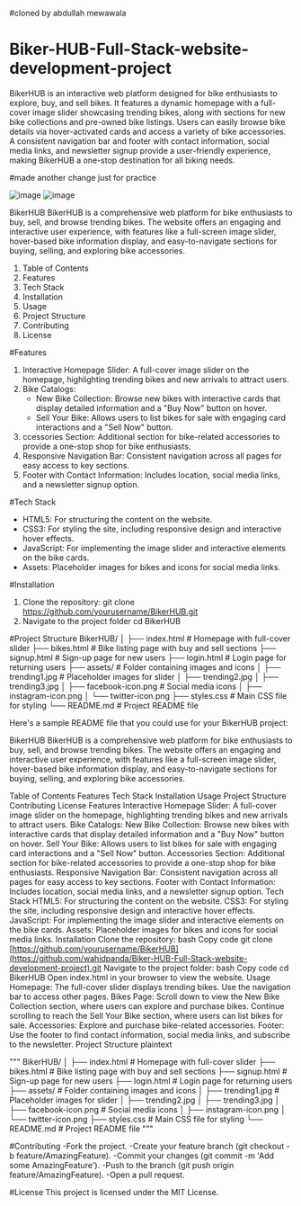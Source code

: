 #cloned by abdullah mewawala
# Biker-HUB-Full-Stack-website-development-project
BikerHUB is an interactive web platform designed for bike enthusiasts to explore, buy, and sell bikes. It features a dynamic homepage with a full-cover image slider showcasing trending bikes, along with sections for new bike collections and pre-owned bike listings. Users can easily browse bike details via hover-activated cards and access a variety of bike accessories. A consistent navigation bar and footer with contact information, social media links, and newsletter signup provide a user-friendly experience, making BikerHUB a one-stop destination for all biking needs.

#made another change just for practice

![image](https://github.com/user-attachments/assets/14d4b7f1-d197-4289-ba62-69b7930d7129) 
![image](https://github.com/user-attachments/assets/e2562354-aefb-4b93-869d-de47986231ca)


BikerHUB
BikerHUB is a comprehensive web platform for bike enthusiasts to buy, sell, and browse trending bikes. The website offers an engaging and interactive user experience, with features like a full-screen image slider, hover-based bike information display, and easy-to-navigate sections for buying, selling, and exploring bike accessories.

1. Table of Contents
2. Features
3. Tech Stack
4. Installation
5. Usage
6. Project Structure
7. Contributing
8. License

#Features
1. Interactive Homepage Slider: A full-cover image slider on the homepage, highlighting trending bikes and new arrivals to attract users.
2. Bike Catalogs:
    - New Bike Collection: Browse new bikes with interactive cards that display detailed information and a "Buy Now" button on hover.
    - Sell Your Bike: Allows users to list bikes for sale with engaging card interactions and a "Sell Now" button.
3. ccessories Section: Additional section for bike-related accessories to provide a one-stop shop for bike enthusiasts.
4. Responsive Navigation Bar: Consistent navigation across all pages for easy access to key sections.
5. Footer with Contact Information: Includes location, social media links, and a newsletter signup option.

#Tech Stack
- HTML5: For structuring the content on the website.
- CSS3: For styling the site, including responsive design and interactive hover effects.
- JavaScript: For implementing the image slider and interactive elements on the bike cards.
- Assets: Placeholder images for bikes and icons for social media links.

#Installation
1. Clone the repository:
   git clone https://github.com/yourusername/BikerHUB.git
2. Navigate to the project folder
   cd BikerHUB

#Project Structure
BikerHUB/
│
├── index.html              # Homepage with full-cover slider
├── bikes.html              # Bike listing page with buy and sell sections
├── signup.html             # Sign-up page for new users
├── login.html              # Login page for returning users
├── assets/                 # Folder containing images and icons
│   ├── trending1.jpg       # Placeholder images for slider
│   ├── trending2.jpg
│   ├── trending3.jpg
│   ├── facebook-icon.png   # Social media icons
│   ├── instagram-icon.png
│   └── twitter-icon.png
├── styles.css              # Main CSS file for styling
└── README.md               # Project README file


Here's a sample README file that you could use for your BikerHUB project:

BikerHUB
BikerHUB is a comprehensive web platform for bike enthusiasts to buy, sell, and browse trending bikes. The website offers an engaging and interactive user experience, with features like a full-screen image slider, hover-based bike information display, and easy-to-navigate sections for buying, selling, and exploring bike accessories.

Table of Contents
Features
Tech Stack
Installation
Usage
Project Structure
Contributing
License
Features
Interactive Homepage Slider: A full-cover image slider on the homepage, highlighting trending bikes and new arrivals to attract users.
Bike Catalogs:
New Bike Collection: Browse new bikes with interactive cards that display detailed information and a "Buy Now" button on hover.
Sell Your Bike: Allows users to list bikes for sale with engaging card interactions and a "Sell Now" button.
Accessories Section: Additional section for bike-related accessories to provide a one-stop shop for bike enthusiasts.
Responsive Navigation Bar: Consistent navigation across all pages for easy access to key sections.
Footer with Contact Information: Includes location, social media links, and a newsletter signup option.
Tech Stack
HTML5: For structuring the content on the website.
CSS3: For styling the site, including responsive design and interactive hover effects.
JavaScript: For implementing the image slider and interactive elements on the bike cards.
Assets: Placeholder images for bikes and icons for social media links.
Installation
Clone the repository:
bash
Copy code
git clone [https://github.com/yourusername/BikerHUB](https://github.com/wahidpanda/Biker-HUB-Full-Stack-website-development-project).git
Navigate to the project folder:
bash
Copy code
cd BikerHUB
Open index.html in your browser to view the website.
Usage
Homepage: The full-cover slider displays trending bikes. Use the navigation bar to access other pages.
Bikes Page:
Scroll down to view the New Bike Collection section, where users can explore and purchase bikes.
Continue scrolling to reach the Sell Your Bike section, where users can list bikes for sale.
Accessories: Explore and purchase bike-related accessories.
Footer: Use the footer to find contact information, social media links, and subscribe to the newsletter.
Project Structure
plaintext

"""
BikerHUB/
│
├── index.html              # Homepage with full-cover slider
├── bikes.html              # Bike listing page with buy and sell sections
├── signup.html             # Sign-up page for new users
├── login.html              # Login page for returning users
├── assets/                 # Folder containing images and icons
│   ├── trending1.jpg       # Placeholder images for slider
│   ├── trending2.jpg
│   ├── trending3.jpg
│   ├── facebook-icon.png   # Social media icons
│   ├── instagram-icon.png
│   └── twitter-icon.png
├── styles.css              # Main CSS file for styling
└── README.md               # Project README file
"""

#Contributing
-Fork the project.
-Create your feature branch (git checkout -b feature/AmazingFeature).
-Commit your changes (git commit -m 'Add some AmazingFeature').
-Push to the branch (git push origin feature/AmazingFeature).
-Open a pull request.

#License
This project is licensed under the MIT License.
